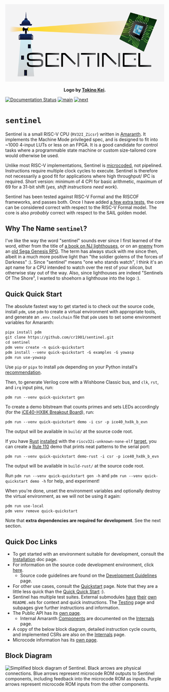 <p align="center">
  <img src="doc/White Background Ver.png" 
  alt="Sentinel Logo. A lighthouse is shining its light on a PCB and computer
  chip. The silicon die of the computer chip is visible. The text &quot;Sentinel&quot;
  in a black and gray gradient stretches in parallel with the lighthouse's beam.
  The text covers the base of the lighthouse and is below the chip.">
</p>

<p align="center">
  <strong>Logo by <a href="https://tokinokei.carrd.co/">Tokino Kei</a>.</strong>
</p>

[![Documentation Status](https://readthedocs.org/projects/sentinel-cpu/badge/?version=latest)](https://sentinel-cpu.readthedocs.io/en/latest/?badge=latest)
[![main](https://github.com/cr1901/sentinel/actions/workflows/ci.yml/badge.svg?branch=main)](https://github.com/cr1901/sentinel/actions/workflows/ci.yml)
[![next](https://github.com/cr1901/sentinel/actions/workflows/ci.yml/badge.svg?branch=next)](https://github.com/cr1901/sentinel/actions/workflows/ci.yml)

# `sentinel`

Sentinel is a small RISC-V CPU (`RV32I_Zicsr`) written in [Amaranth](https://amaranth-lang.org/).
It implements the Machine Mode privileged spec, and is designed to fit into
~1000 4-input LUTs or less on an FPGA. It is a good candidate for control tasks
where a programmable state machine or custom size-tailored core would otherwise
be used.

Unlike most RISC-V implementations, Sentinel is [microcoded](https://en.wikipedia.org/wiki/Microcode),
not pipelined. Instructions require multiple clock cycles to execute. Sentinel
is therefore not necessarily a good fit for applications where high throughput/
IPC is required. Short version: minimum of 4 CPI for basic arithmetic,
maximum of 69 for a 31-bit shift (_yes, shift instructions need work_).

Sentinel has been tested against RISC-V Formal and the RISCOF frameworks, and
passes both. Once I have added [a few extra tests](https://github.com/YosysHQ/riscv-formal/blob/a5443540f965cc948c5cf63321c405474f34ced3/docs/procedure.md#other-checks),
the core can be considered correct with respect to the RISC-V Formal model.
The core is also _probably_ correct with respect to the SAIL golden model.

## Why The Name `sentinel`?

I've like the way the word "sentinel" sounds ever since I first learned of the
word, either from the title of [a book on NJ lighthouses](http://www.down-the-shore.com/sentinl.html),
or on an [enemy](https://shining.fandom.com/wiki/Sentinel_(Shining_in_the_Darkness))
from an [old Sega Genesis RPG](https://en.wikipedia.org/wiki/Shining_in_the_Darkness).
The term has always stuck with me since then, albeit in a much more positive
light than "the soldier golems of the forces of Darkness" :). Since "sentinel"
means "one who stands watch", I think it's an apt name for a CPU intended to
watch over the rest of your silicon, but otherwise stay out of the way. Also,
since lighthouses are indeed "Sentinels Of The Shore", I wanted to shoehorn a
lighthouse into the logo :).

## Quick Quick Start

The absolute fastest way to get started is to check out the source code,
install `pdm`, use `pdm` to create a virtual environment with appropriate
tools, and generate an `.env.toolchain` file that `pdm` uses to set some
environment variables for Amaranth:

```
pipx install pdm
git clone https://github.com/cr1901/sentinel.git
cd sentinel
pdm venv create -n quick-quickstart
pdm install --venv quick-quickstart -G examples -G yowasp
pdm run use-yowasp
```

Use `pip` or `pipx` to install `pdm` depending on your Python install's
[recommendation](https://packaging.python.org/en/latest/specifications/externally-managed-environments/#guide-users-towards-virtual-environments).

Then, to generate Verilog core with a Wishbone Classic bus, and `clk`,
`rst`, and `irq` input pins, run:

```
pdm run --venv quick-quickstart gen
```

To create a demo bitstream that counts primes and sets LEDs accordingly (for the
[iCE40-HX8K Breakout Board](https://www.latticesemi.com/Products/DevelopmentBoardsAndKits/iCE40HX8KBreakoutBoard.aspx)),
run:

```
pdm run --venv quick-quickstart demo -i csr -p ice40_hx8k_b_evn
```

The output will be available in `build/` at the source code root.

If you have [Rust](https://www.rust-lang.org/) [installed](https://rustup.rs/)
with the `riscv32i-unknown-none-elf` [target](https://rust-lang.github.io/rustup/cross-compilation.html),
you can create a [Rule 110](https://en.wikipedia.org/wiki/Rule_110) demo that
prints neat patterns to the serial port:

```
pdm run --venv quick-quickstart demo-rust -i csr -p ice40_hx8k_b_evn
```

The output will be available in `build-rust/` at the source code root.

Run `pdm run --venv quick-quickstart gen -h` and
`pdm run --venv quick-quickstart demo -h` for help, and experiment!

When you're done, unset the environment variables and optionally destroy the
virtual environment, as we will not be using it again:

```
pdm run use-local
pdm venv remove quick-quickstart
```

Note that **extra dependencies are required for development**. See the next
section.

## Quick Doc Links

* To get started with an environment suitable for development, consult the
  [Installation](https://sentinel-cpu.readthedocs.io/en/latest/usage/installation.html) doc page.
* For information on the source code development environment, click
  [here](https://sentinel-cpu.readthedocs.io/en/latest/development/overview.html).
  * Source code guidelines are found on the
    [Development Guidelines](https://sentinel-cpu.readthedocs.io/en/latest/development/guidelines.html)
    page.
* For other use cases, consult the [Quickstart](https://sentinel-cpu.readthedocs.io/en/latest/usage/quickstart.html)
  page. Note that they are a little less quick than the [Quick Quick Start](#quick-quick-start) :).
* Sentinel has multiple test suites. External submodules [have](./tests/formal/README.md)
  [their](./tests/upstream/README.md) [own](./tests/riscof/README.md)
  `README.md`s for context and quick instructions. The [Testing](https://sentinel-cpu.readthedocs.io/en/latest/development/testing.html)
  page and subpages give further instructions and information.
* The Public API has its [own page](https://sentinel-cpu.readthedocs.io/en/latest/usage/reference.html).
  * Internal Amaranth [Components](https://amaranth-lang.org/docs/amaranth/latest/stdlib/wiring.html#amaranth.lib.wiring.Component)
    are documented on the [Internals](https://sentinel-cpu.readthedocs.io/en/latest/development/internals.html)
    page.
* A copy of the below block diagram, detailed instruction cycle counts, and
  implemented CSRs are also on the [Internals](https://sentinel-cpu.readthedocs.io/en/latest/development/internals.html)
  page.
* Microcode information has its [own page](https://sentinel-cpu.readthedocs.io/en/latest/development/microcode.html).

## Block Diagram

![Simplified block diagram of Sentinel. Black arrows are physical connections.
Blue arrows represent microcode ROM outputs to Sentinel components, including
feedback into the microcode ROM as inputs. Purple arrows represent microcode
ROM inputs from the other components.](doc/blockdiag.png)
